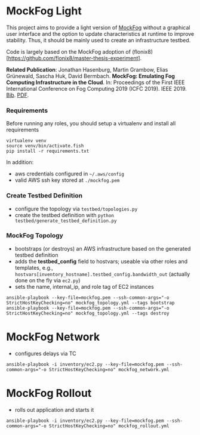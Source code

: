 # MockFog Light

This project aims to provide a light version of [MockFog](https://github.com/OpenFogStack/MockFog-Meta) without a graphical user interface and the option to update characteristics at runtime to improve stability.
Thus, it should be mainly used to create an infrastructure testbed.

Code is largely based on the MockFog adoption of (flonix8)[https://github.com/flonix8/master-thesis-experiment].

**Related Publication**:
Jonathan Hasenburg, Martin Grambow, Elias Grünewald, Sascha Huk, David Bermbach. **MockFog: Emulating Fog Computing Infrastructure in the Cloud**. In: Proceedings of the First IEEE International Conference on Fog Computing 2019 (ICFC 2019). IEEE 2019. [Bib](http://www.mcc.tu-berlin.de/fileadmin/fg344/publications/2019-02-11_mockfog.bib). [PDF](http://www.mcc.tu-berlin.de/fileadmin/fg344/publications/2019-02-11_mockfog.pdf).


### Requirements
Before running any roles, you should setup a virtualenv and install all requirements

```fish
virtualenv venv
source venv/bin/activate.fish
pip install -r requirements.txt
```

In addition:
- aws credentials configured in `~/.aws/config`
- valid AWS ssh key stored at `./mockfog.pem`

### Create Testbed Definition

- configure the topology via `testbed/topologies.py`
- create the testbed definition with `python testbed/generate_testbed_definition.py`

### MockFog Topology

- bootstraps (or destroys) an AWS infrastructure based on the generated testbed definition
- adds the **testbed_config** field to hostvars; useable via other roles and templates, e.g., `hostvars[inventory_hostname].testbed_config.bandwidth_out` (actually done on the fly via `ec2.py`)
- sets the name, internal_ip, and role tag of EC2 instances

```fish
ansible-playbook --key-file=mockfog.pem --ssh-common-args="-o StrictHostKeyChecking=no" mockfog_topology.yml --tags bootstrap
ansible-playbook --key-file=mockfog.pem --ssh-common-args="-o StrictHostKeyChecking=no" mockfog_topology.yml --tags destroy
```
# MockFog Network

- configures delays via TC

```fish
ansible-playbook -i inventory/ec2.py --key-file=mockfog.pem --ssh-common-args="-o StrictHostKeyChecking=no" mockfog_network.yml
```

# MockFog Rollout

- rolls out application and starts it

```fish
ansible-playbook -i inventory/ec2.py --key-file=mockfog.pem --ssh-common-args="-o StrictHostKeyChecking=no" mockfog_rollout.yml
```
